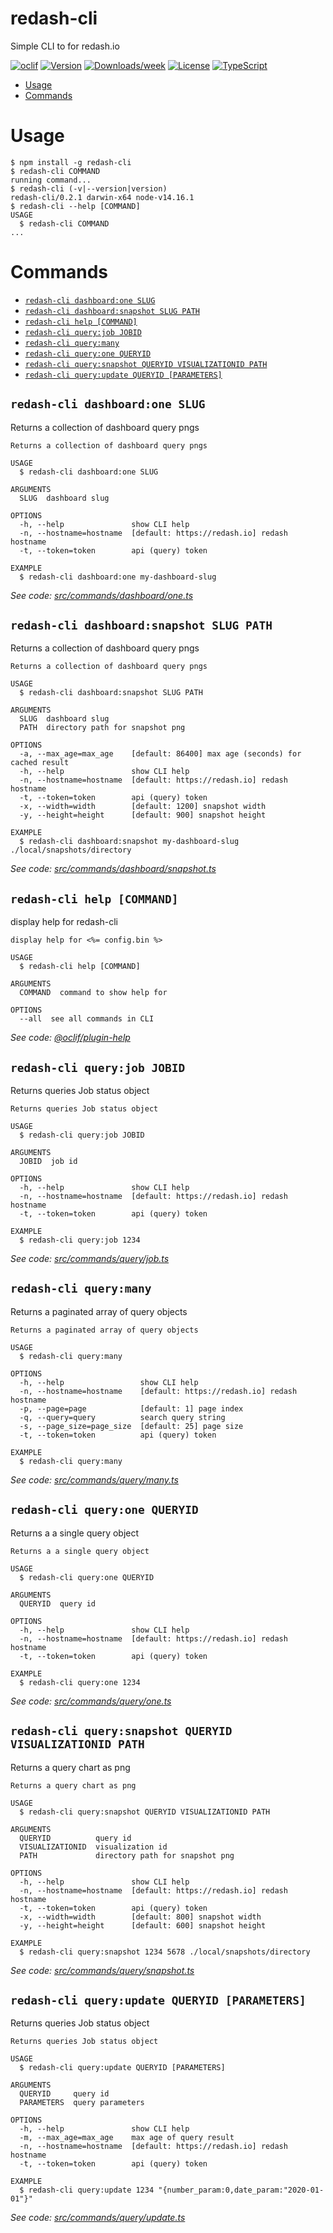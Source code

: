 redash-cli
==========

Simple CLI to for redash.io

[![oclif](https://img.shields.io/badge/cli-oclif-brightgreen.svg)](https://oclif.io)
[![Version](https://img.shields.io/npm/v/redash-cli.svg)](https://npmjs.org/package/redash-cli)
[![Downloads/week](https://img.shields.io/npm/dw/redash-cli.svg)](https://npmjs.org/package/redash-cli)
[![License](https://img.shields.io/npm/l/redash-cli.svg)](https://github.com/marcolink/redash-cli/blob/master/package.json)
[![TypeScript](https://img.shields.io/badge/%3C%2F%3E-TypeScript-%230074c1.svg)](http://www.typescriptlang.org/)

<!-- toc -->
* [Usage](#usage)
* [Commands](#commands)
<!-- tocstop -->
# Usage
<!-- usage -->
```sh-session
$ npm install -g redash-cli
$ redash-cli COMMAND
running command...
$ redash-cli (-v|--version|version)
redash-cli/0.2.1 darwin-x64 node-v14.16.1
$ redash-cli --help [COMMAND]
USAGE
  $ redash-cli COMMAND
...
```
<!-- usagestop -->
# Commands
<!-- commands -->
* [`redash-cli dashboard:one SLUG`](#redash-cli-dashboardone-slug)
* [`redash-cli dashboard:snapshot SLUG PATH`](#redash-cli-dashboardsnapshot-slug-path)
* [`redash-cli help [COMMAND]`](#redash-cli-help-command)
* [`redash-cli query:job JOBID`](#redash-cli-queryjob-jobid)
* [`redash-cli query:many`](#redash-cli-querymany)
* [`redash-cli query:one QUERYID`](#redash-cli-queryone-queryid)
* [`redash-cli query:snapshot QUERYID VISUALIZATIONID PATH`](#redash-cli-querysnapshot-queryid-visualizationid-path)
* [`redash-cli query:update QUERYID [PARAMETERS]`](#redash-cli-queryupdate-queryid-parameters)

## `redash-cli dashboard:one SLUG`

Returns a collection of dashboard query pngs

```
Returns a collection of dashboard query pngs

USAGE
  $ redash-cli dashboard:one SLUG

ARGUMENTS
  SLUG  dashboard slug

OPTIONS
  -h, --help               show CLI help
  -n, --hostname=hostname  [default: https://redash.io] redash hostname
  -t, --token=token        api (query) token

EXAMPLE
  $ redash-cli dashboard:one my-dashboard-slug
```

_See code: [src/commands/dashboard/one.ts](https://github.com/marcolink/redash-tools/blob/v0.2.1/src/commands/dashboard/one.ts)_

## `redash-cli dashboard:snapshot SLUG PATH`

Returns a collection of dashboard query pngs

```
Returns a collection of dashboard query pngs

USAGE
  $ redash-cli dashboard:snapshot SLUG PATH

ARGUMENTS
  SLUG  dashboard slug
  PATH  directory path for snapshot png

OPTIONS
  -a, --max_age=max_age    [default: 86400] max age (seconds) for cached result
  -h, --help               show CLI help
  -n, --hostname=hostname  [default: https://redash.io] redash hostname
  -t, --token=token        api (query) token
  -x, --width=width        [default: 1200] snapshot width
  -y, --height=height      [default: 900] snapshot height

EXAMPLE
  $ redash-cli dashboard:snapshot my-dashboard-slug ./local/snapshots/directory
```

_See code: [src/commands/dashboard/snapshot.ts](https://github.com/marcolink/redash-tools/blob/v0.2.1/src/commands/dashboard/snapshot.ts)_

## `redash-cli help [COMMAND]`

display help for redash-cli

```
display help for <%= config.bin %>

USAGE
  $ redash-cli help [COMMAND]

ARGUMENTS
  COMMAND  command to show help for

OPTIONS
  --all  see all commands in CLI
```

_See code: [@oclif/plugin-help](https://github.com/oclif/plugin-help/blob/v2.2.3/src/commands/help.ts)_

## `redash-cli query:job JOBID`

Returns queries Job status object

```
Returns queries Job status object

USAGE
  $ redash-cli query:job JOBID

ARGUMENTS
  JOBID  job id

OPTIONS
  -h, --help               show CLI help
  -n, --hostname=hostname  [default: https://redash.io] redash hostname
  -t, --token=token        api (query) token

EXAMPLE
  $ redash-cli query:job 1234
```

_See code: [src/commands/query/job.ts](https://github.com/marcolink/redash-tools/blob/v0.2.1/src/commands/query/job.ts)_

## `redash-cli query:many`

Returns a paginated array of query objects

```
Returns a paginated array of query objects

USAGE
  $ redash-cli query:many

OPTIONS
  -h, --help                 show CLI help
  -n, --hostname=hostname    [default: https://redash.io] redash hostname
  -p, --page=page            [default: 1] page index
  -q, --query=query          search query string
  -s, --page_size=page_size  [default: 25] page size
  -t, --token=token          api (query) token

EXAMPLE
  $ redash-cli query:many
```

_See code: [src/commands/query/many.ts](https://github.com/marcolink/redash-tools/blob/v0.2.1/src/commands/query/many.ts)_

## `redash-cli query:one QUERYID`

Returns a a single query object

```
Returns a a single query object

USAGE
  $ redash-cli query:one QUERYID

ARGUMENTS
  QUERYID  query id

OPTIONS
  -h, --help               show CLI help
  -n, --hostname=hostname  [default: https://redash.io] redash hostname
  -t, --token=token        api (query) token

EXAMPLE
  $ redash-cli query:one 1234
```

_See code: [src/commands/query/one.ts](https://github.com/marcolink/redash-tools/blob/v0.2.1/src/commands/query/one.ts)_

## `redash-cli query:snapshot QUERYID VISUALIZATIONID PATH`

Returns a query chart as png

```
Returns a query chart as png

USAGE
  $ redash-cli query:snapshot QUERYID VISUALIZATIONID PATH

ARGUMENTS
  QUERYID          query id
  VISUALIZATIONID  visualization id
  PATH             directory path for snapshot png

OPTIONS
  -h, --help               show CLI help
  -n, --hostname=hostname  [default: https://redash.io] redash hostname
  -t, --token=token        api (query) token
  -x, --width=width        [default: 800] snapshot width
  -y, --height=height      [default: 600] snapshot height

EXAMPLE
  $ redash-cli query:snapshot 1234 5678 ./local/snapshots/directory
```

_See code: [src/commands/query/snapshot.ts](https://github.com/marcolink/redash-tools/blob/v0.2.1/src/commands/query/snapshot.ts)_

## `redash-cli query:update QUERYID [PARAMETERS]`

Returns queries Job status object

```
Returns queries Job status object

USAGE
  $ redash-cli query:update QUERYID [PARAMETERS]

ARGUMENTS
  QUERYID     query id
  PARAMETERS  query parameters

OPTIONS
  -h, --help               show CLI help
  -m, --max_age=max_age    max age of query result
  -n, --hostname=hostname  [default: https://redash.io] redash hostname
  -t, --token=token        api (query) token

EXAMPLE
  $ redash-cli query:update 1234 "{number_param:0,date_param:"2020-01-01"}"
```

_See code: [src/commands/query/update.ts](https://github.com/marcolink/redash-tools/blob/v0.2.1/src/commands/query/update.ts)_
<!-- commandsstop -->

